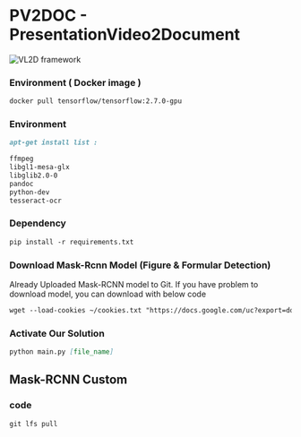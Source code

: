 # PV2DOC - PresentationVideo2Document
![VL2D framework](https://github.com/jwr0218/VL2D/assets/54136688/d1fb3fa4-97ea-43f7-b3cb-3bd0cdcd4501)


### Environment ( Docker image ) 
```md
docker pull tensorflow/tensorflow:2.7.0-gpu
```

### Environment
```md
apt-get install list : 

ffmpeg
libgl1-mesa-glx
libglib2.0-0
pandoc
python-dev
tesseract-ocr

```


### Dependency
```md 
pip install -r requirements.txt
```

### Download Mask-Rcnn Model (Figure & Formular Detection)

Already Uploaded Mask-RCNN model to Git. 
If you have problem to download model, you can download with below code 
```md 
wget --load-cookies ~/cookies.txt "https://docs.google.com/uc?export=download&confirm=$(wget --quiet --save-cookies ~/cookies.txt --keep-session-cookies --no-check-certificate 'https://drive.google.com/file/d/1PTzFMJp-pF2Tt-EwPyibfj2w0KMfm9Mi/view?usp=sharing' -O- | sed -rn 's/.*confirm=([0-9A-Za-z_]+).*/\1\n/p')&id=1PTzFMJp-pF2Tt-EwPyibfj2w0KMfm9Mi" -O capstone_200_ppt.h5 && rm -rf ~/cookies.txt
```

### Activate Our Solution 

```md 
python main.py [file_name]
```


## Mask-RCNN Custom 

### code 
```md
git lfs pull
```
